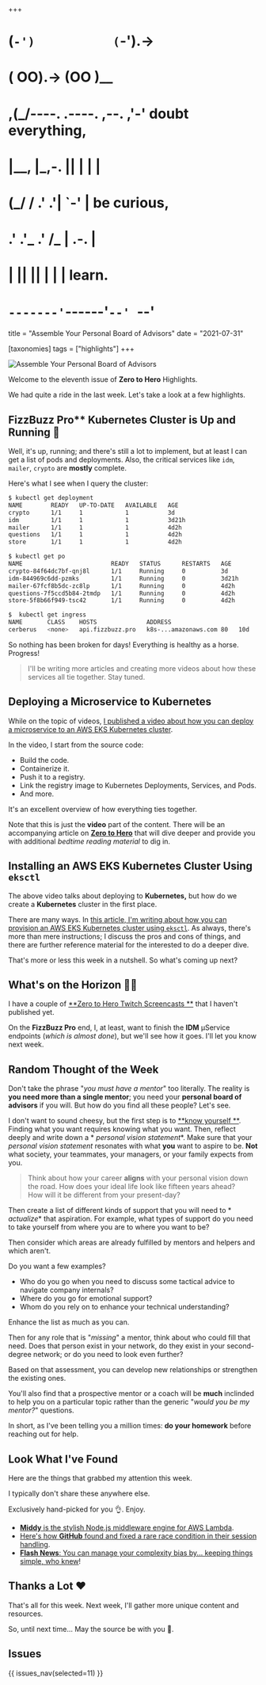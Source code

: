 +++
#   (`-')           (`-').->
#   ( OO).->        (OO )__
# ,(_/----. .----. ,--. ,'-' doubt everything,
# |__,    |\_,-.  ||  | |  |
#  (_/   /    .' .'|  `-'  | be curious,
#  .'  .'_  .'  /_ |  .-.  |
# |       ||      ||  | |  | learn.
# `-------'`------'`--' `--'

title = "Assemble Your Personal Board of Advisors"
date = "2021-07-31"

[taxonomies]
tags = ["highlights"]
+++

![Assemble Your Personal Board of Advisors](/images/size/w1200/2024/03/board.png)

Welcome to the eleventh issue of **Zero to Hero** Highlights.

We had quite a ride in the last week. Let's take a look at a few highlights.

## FizzBuzz Pro** Kubernetes Cluster is Up and Running 🤘

Well, it's up, running; and there's still a lot to implement, but at least I can
get a list of pods and deployments. Also, the critical services
like `idm`, `mailer`, `crypto` are **mostly** complete.

Here's what I see when I query the cluster:

```bash
$ kubectl get deployment
NAME        READY   UP-TO-DATE   AVAILABLE   AGE
crypto      1/1     1            1           3d
idm         1/1     1            1           3d21h
mailer      1/1     1            1           4d2h
questions   1/1     1            1           4d2h
store       1/1     1            1           4d2h

$ kubectl get po
NAME                         READY   STATUS      RESTARTS   AGE
crypto-84f64dc7bf-qnj8l      1/1     Running     0          3d
idm-844969c6dd-pzmks         1/1     Running     0          3d21h
mailer-67fcf8b5dc-zc8lp      1/1     Running     0          4d2h
questions-7f5ccd5b84-2tmdp   1/1     Running     0          4d2h
store-5f8b66f949-tsc42       1/1     Running     0          4d2h

$  kubectl get ingress
NAME       CLASS    HOSTS              ADDRESS 
cerberus   <none>   api.fizzbuzz.pro   k8s-...amazonaws.com 80   10d
```

So nothing has been broken for days! Everything is healthy as a horse. Progress!

> I'll be writing more articles and creating more videos about how these
> services all tie together. Stay tuned.

## Deploying a Microservice to Kubernetes

While on the topic of videos, [I published a video about how you can deploy a 
microservice to an AWS EKS Kubernetes cluster](https://twitter.com/vadidekivolkan/status/1421552455871995904).

In the video, I start from the source code:

* Build the code.
* Containerize it.
* Push it to a registry.
* Link the registry image to Kubernetes Deployments, Services, and Pods.
* And more.

It's an excellent overview of how everything ties together.

Note that this is just the **video** part of the content. There will be an
accompanying article on [**Zero to Hero**](https://zerotohero.dev/) that will
dive deeper and provide you with additional *bedtime reading material* to dig
in.

## Installing an AWS EKS Kubernetes Cluster Using `eksctl`

The above video talks about deploying to **Kubernetes,** but how do we create a
**Kubernetes** cluster in the first place.

There are many ways.
In [this article, I'm writing about how you can provision an AWS EKS 
Kubernetes cluster using `eksctl`](@/vadideki-geyik/geyik-academy/k8s101/how-to-install-an-aws-eks-cluster-using-eksctl.md).
As always, there's more than mere instructions; I discuss the pros and cons of
things, and there are further reference material for the interested to do a
deeper dive.

That's more or less this week in a nutshell. So what's coming up next?

## What's on the Horizon 👩‍🍳

I have a couple of [**Zero to Hero Twitch Screencasts
**](https://twitch.tv/VadidekiVolkan) that I haven't published yet.

On the **FizzBuzz Pro** end, I, at least, want to finish the **IDM** µService 
endpoints (*which is almost done*), but we'll see how it goes. 
I'll let you know next week.

## Random Thought of the Week

Don't take the phrase "*you must have a mentor*" too literally. The reality is 
**you need more than a single mentor**; you need your **personal board of
advisors** if you will. But how do you find all these people? Let's see.

I don't want to sound cheesy, but the first step is to [**know yourself
**](@/highlights/issue-0003.md). Finding what you
want requires knowing what you want. Then, reflect deeply and write down a *
*personal vision statement**. Make sure that your _personal vision statement_
resonates with what **you** want to aspire to be. **Not** what society, your
teammates, your managers, or your family expects from you.

> Think about how your career **aligns** with your personal vision down the
> road. How does your ideal life look like fifteen years ahead?  
> How will it be different from your present-day?

Then create a list of different kinds of support that you will need to *
*actualize** that aspiration. For example, what types of support do you need to
take yourself from where you are to where you want to be?

Then consider which areas are already fulfilled by mentors and helpers and which
aren't.

Do you want a few examples?

* Who do you go when you need to discuss some tactical advice to navigate
  company internals?
* Where do you go for emotional support?
* Whom do you rely on to enhance your technical understanding?

Enhance the list as much as you can.

Then for any role that is "*missing*" a mentor, think about who could fill that
need. Does that person exist in your network, do they exist in your
second-degree network; or do you need to look even further?

Based on that assessment, you can develop new relationships or strengthen the
existing ones.

You'll also find that a prospective mentor or a coach will be **much** inclinded
to help you on a particular topic rather than the generic "*would you be my
mentor?*" questions.

In short, as I've been telling you a million times: **do your homework** before
reaching out for help.

## Look What I've Found

Here are the things that grabbed my attention this week.

I typically don't share these anywhere else.

Exclusively hand-picked for you 👌. Enjoy.

* [**Middy** is the stylish Node.js middleware engine for AWS Lambda](https://github.com/middyjs/middy).
* [Here's how **GitHub** found and fixed a rare race condition in their session handling](https://github.blog/2021-03-18-how-we-found-and-fixed-a-rare-race-condition-in-our-session-handling/).
* [**Flash News**: You can manage your complexity bias by... keeping things simple, who knew](https://nesslabs.com/power-of-simplicity-complexity-bias)!

## Thanks a Lot ❤️

That's all for this week. Next week, I'll gather more unique content and resources.

So, until next time... May the source be with you 🦄.

## Issues

{{ issues_nav(selected=11) }}

